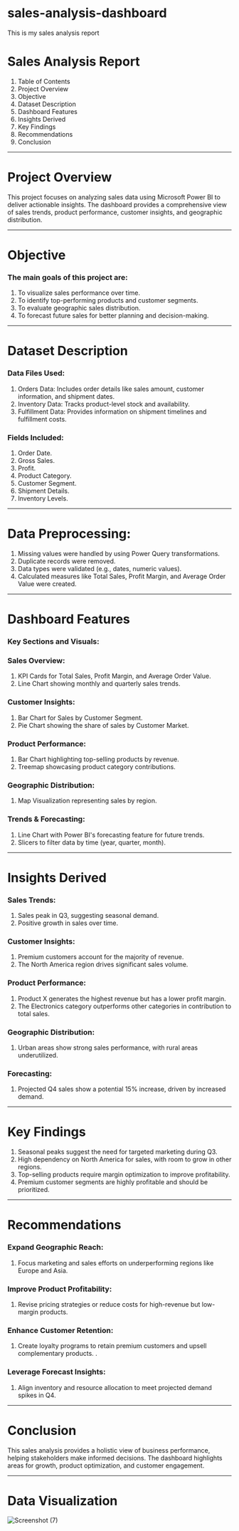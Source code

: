 # sales-analysis-dashboard
This is my sales analysis report

# Sales Analysis Report
1.  Table of Contents
2.  Project Overview
3.  Objective
4.  Dataset Description
5.  Dashboard Features
6.  Insights Derived
7.  Key Findings
8.  Recommendations
9.  Conclusion


---
# Project Overview
This project focuses on analyzing sales data using Microsoft Power BI to deliver actionable insights. The dashboard provides a comprehensive view of sales trends, product performance, customer insights, and geographic distribution.


---
# Objective
### The main goals of this project are:

1.  To visualize sales performance over time.
2.  To identify top-performing products and customer segments.
3.  To evaluate geographic sales distribution.
4.  To forecast future sales for better planning and decision-making.


---
# Dataset Description
### Data Files Used:
1.  Orders Data: Includes order details like sales amount, customer information, and shipment dates.
2.  Inventory Data: Tracks product-level stock and availability.
3.  Fulfillment Data: Provides information on shipment timelines and fulfillment costs.
### Fields Included:
1.  Order Date.
2.  Gross Sales.
3.  Profit.
4.  Product Category.
5.  Customer Segment.
6.  Shipment Details.
7.  Inventory Levels.


---
# Data Preprocessing:
1.  Missing values were handled by using Power Query transformations.
2.  Duplicate records were removed.
3.  Data types were validated (e.g., dates, numeric values).
4.  Calculated measures like Total Sales, Profit Margin, and Average Order Value were created.


 ---
# Dashboard Features
### Key Sections and Visuals:
### Sales Overview:

1.  KPI Cards for Total Sales, Profit Margin, and Average Order Value.
2.  Line Chart showing monthly and quarterly sales trends.

 ### Customer Insights:

1.  Bar Chart for Sales by Customer Segment.
2.  Pie Chart showing the share of sales by Customer Market.

 
### Product Performance:

1.  Bar Chart highlighting top-selling products by revenue.
2.  Treemap showcasing product category contributions.


### Geographic Distribution:

1.  Map Visualization representing sales by region.


### Trends & Forecasting:

1.  Line Chart with Power BI's forecasting feature for future trends.
2.  Slicers to filter data by time (year, quarter, month).


 ---
# Insights Derived
### Sales Trends:

1.  Sales peak in Q3, suggesting seasonal demand.
2.  Positive growth in sales over time.

 
 ### Customer Insights:

1. Premium customers account for the majority of revenue.
2. The North America region drives significant sales volume.


### Product Performance:

1. Product X generates the highest revenue but has a lower profit margin.
2. The Electronics category outperforms other categories in contribution to total sales.


### Geographic Distribution:

1. Urban areas show strong sales performance, with rural areas underutilized.


### Forecasting:

1. Projected Q4 sales show a potential 15% increase, driven by increased demand.


---
# Key Findings

1. Seasonal peaks suggest the need for targeted marketing during Q3.
2. High dependency on North America for sales, with room to grow in other regions.
3. Top-selling products require margin optimization to improve profitability.
4. Premium customer segments are highly profitable and should be prioritized.


---
# Recommendations
### Expand Geographic Reach:

1. Focus marketing and sales efforts on underperforming regions like Europe and Asia.


### Improve Product Profitability:

1. Revise pricing strategies or reduce costs for high-revenue but low-margin products.


### Enhance Customer Retention:

1. Create loyalty programs to retain premium customers and upsell complementary products.
.

### Leverage Forecast Insights:

1. Align inventory and resource allocation to meet projected demand spikes in Q4.


---
# Conclusion
This sales analysis provides a holistic view of business performance, helping stakeholders make informed decisions. The dashboard highlights areas for growth, product optimization, and customer engagement.


---
# Data Visualization


![Screenshot (7)](https://github.com/user-attachments/assets/8e8d36d9-c5fd-4ae5-b308-712702f441ad)
